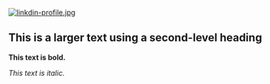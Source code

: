 [![linkdin-profile.jpg](https://i.postimg.cc/Wp6zZ2VT/linkdin-profile.jpg)](https://postimg.cc/Rqhv5xqD)


## This is a larger text using a second-level heading

**This text is bold.**

*This text is italic.*


